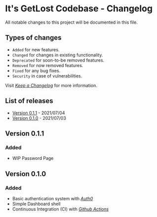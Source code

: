 # It's GetLost Codebase - Changelog

All notable changes to this project will be documented in this file.

## Types of changes

- `Added` for new features.
- `Changed` for changes in existing functionality.
- `Deprecated` for soon-to-be removed features.
- `Removed` for now removed features.
- `Fixed` for any bug fixes.
- `Security` in case of vulnerabilities.

Visit _[Keep a Changelog][changelog]_ for more information.

## List of releases

- [Version 0.1.1](#v0.1.1) - 2021/07/04
- [Version 0.1.0](#v0.1.0) - 2021/07/03

## Version 0.1.1 <a name="v0.1.1"></a>

### Added

- WIP Password Page

## Version 0.1.0 <a name="v0.1.0"></a>

### Added

- Basic authentication system with [_Auth0_][auth0]
- Simple Dashboard shell
- Continuous Integration (CI) with [_Github Actions_][github-actions]

<!-- Links -->

[changelog]: https://keepachangelog.com/en/1.1.0/
[github-actions]: https://docs.github.com/en/actions
[auth0]: https://auth0.com
